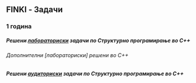 ## FINKI - Задачи
### 1 година
##### **Решени [лабораториски](https://github.com/krembanan4e/Materijali-za-na-fakultet/tree/main/SP/labs) задачи по Структурно програмирање во C++**
###### Дополнителни [лабораториски] решени во C++
##### **Решени [аудиториски](https://github.com/krembanan4e/Materijali-za-na-fakultet/tree/main/SP/auditoriski) задачи по Структурно програмирање во C++**

